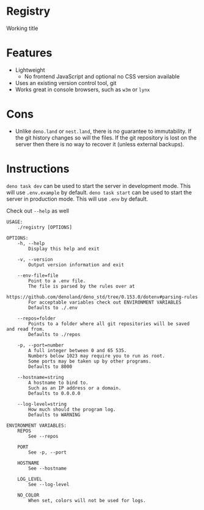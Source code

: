 # Registry

Working title

# Features

- Lightweight
  - No frontend JavaScript and optional no CSS version available
- Uses an existing version control tool, git
- Works great in console browsers, such as `w3m` or `lynx`

# Cons

- Unlike `deno.land` or `nest.land`, there is no guarantee to immutability. If
  the git history changes so will the files. If the git repository is lost on
  the server then there is no way to recover it (unless external backups).

# Instructions

`deno task dev` can be used to start the server in development mode. This will
use `.env.example` by default. `deno task start` can be used to start the server
in production mode. This will use `.env` by default.

Check out `--help` as well

```
USAGE: 
	./registry [OPTIONS]

OPTIONS:
	-h, --help
		Display this help and exit

	-v, --version
		Output version information and exit

	--env-file=file
		Point to a .env file. 
		The file is parsed by the rules over at 
		https://github.com/denoland/deno_std/tree/0.153.0/dotenv#parsing-rules
		For acceptable variables check out ENVIRONMENT VARIABLES
		Defaults to ./.env

	--repos=folder
		Points to a folder where all git repositories will be saved and read from.
		Defaults to ./repos

	-p, --port=number
		A full integer between 0 and 65 535. 
		Numbers below 1023 may require you to run as root.
		Some ports may be taken up by other programs.
		Defaults to 8000

	--hostname=string
		A hostname to bind to.
		Such as an IP address or a domain.
		Defaults to 0.0.0.0

	--log-level=string
		How much should the program log.
		Defaults to WARNING

ENVIRONMENT VARIABLES:
	REPOS
		See --repos

	PORT
		See -p, --port

	HOSTNAME
		See --hostname

	LOG_LEVEL
		See --log-level
	
	NO_COLOR
		When set, colors will not be used for logs.
```

